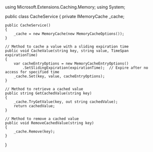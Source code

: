 

using Microsoft.Extensions.Caching.Memory;
using System;

public class CacheService
{
    private IMemoryCache _cache;

    public CacheService()
    {
        _cache = new MemoryCache(new MemoryCacheOptions());
    }

    // Method to cache a value with a sliding expiration time
    public void CacheValue(string key, string value, TimeSpan expirationTime)
    {
        var cacheEntryOptions = new MemoryCacheEntryOptions()
            .SetSlidingExpiration(expirationTime);  // Expire after no access for specified time
        _cache.Set(key, value, cacheEntryOptions);
    }

    // Method to retrieve a cached value
    public string GetCachedValue(string key)
    {
        _cache.TryGetValue(key, out string cachedValue);
        return cachedValue;
    }

    // Method to remove a cached value
    public void RemoveCachedValue(string key)
    {
        _cache.Remove(key);
    }
}
